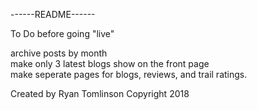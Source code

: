 ------README------

To Do before going "live"

archive posts by month<br>
make only 3 latest blogs show on the front page<br>
make seperate pages for blogs, reviews, and trail ratings.<br>

Created by Ryan Tomlinson Copyright 2018
